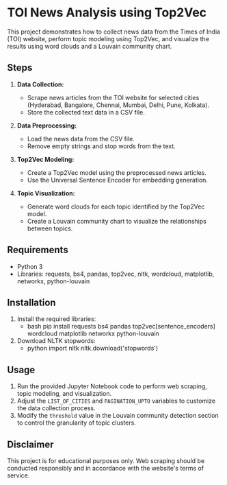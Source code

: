 # TOI News Analysis using Top2Vec

This project demonstrates how to collect news data from the Times of India (TOI) website, perform topic modeling using Top2Vec, and visualize the results using word clouds and a Louvain community chart.

## Steps

1. **Data Collection:**
   - Scrape news articles from the TOI website for selected cities (Hyderabad, Bangalore, Chennai, Mumbai, Delhi, Pune, Kolkata).
   - Store the collected text data in a CSV file.

2. **Data Preprocessing:**
   - Load the news data from the CSV file.
   - Remove empty strings and stop words from the text.

3. **Top2Vec Modeling:**
   - Create a Top2Vec model using the preprocessed news articles.
   - Use the Universal Sentence Encoder for embedding generation.

4. **Topic Visualization:**
   - Generate word clouds for each topic identified by the Top2Vec model.
   - Create a Louvain community chart to visualize the relationships between topics.

## Requirements

- Python 3
- Libraries: requests, bs4, pandas, top2vec, nltk, wordcloud, matplotlib, networkx, python-louvain

## Installation

1. Install the required libraries:
   - bash pip install requests bs4 pandas top2vec[sentence_encoders] wordcloud matplotlib networkx python-louvain
2. Download NLTK stopwords:
   - python import nltk nltk.download('stopwords')
## Usage

1. Run the provided Jupyter Notebook code to perform web scraping, topic modeling, and visualization.
2. Adjust the `LIST_OF_CITIES` and `PAGINATION_UPTO` variables to customize the data collection process.
3. Modify the `threshold` value in the Louvain community detection section to control the granularity of topic clusters.

## Disclaimer

This project is for educational purposes only. Web scraping should be conducted responsibly and in accordance with the website's terms of service.
